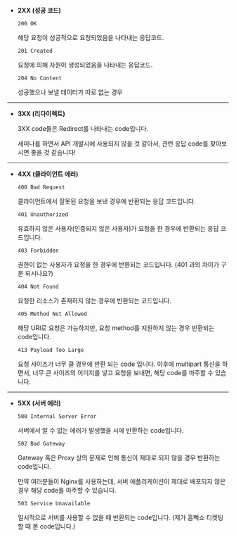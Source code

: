- **2XX (성공 코드)**
    
    `200 OK`
    
    해당 요청이 성공적으로 요청되었음을 나타내는 응답코드.
    
    `201 Created`
    
    요청에 의해 자원이 생성되었음을 나타내는 응답코드.
    
    `204 No Content`
    
    성공했으나 보낼 데이터가 따로 없는 경우
    

---

- **3XX (리다이렉트)**
    
    3XX code들은 Redirect를 나타내는 code입니다.
    
    세미나를 하면서 API 개발시에 사용되지 않을 것 같아서, 관련 응답 code를 찾아보시면 좋을 것 같습니다!
    

---

- **4XX (클라이언트 에러)**
    
    `400 Bad Request`
    
    클라이언트에서 잘못된 요청을 보낸 경우에 반환되는 응답 코드입니다.
    
    `401 Unauthorized`
    
    유효하지 않은 사용자(인증되지 않은 사용자)가 요청을 한 경우에 반환되는 응답 코드입니다.
    
    `403 Forbidden`
    
    권한이 없는 사용자가 요청을 한 경우에 반환되는 코드입니다. (401 과의 차이가 구분 되시나요?)
    
    `404 Not Found`
    
    요청한 리소스가 존재하지 않는 경우에 반환되는 코드입니다.
    
    `405 Method Not Allowed`
    
    해당 URI로 요청은 가능하지만, 요청 method를 지원하지 않는 경우 반환되는 code입니다.
    
    `413 Payload Too Large`
    
    요청 사이즈가 너무 클 경우에 반환 되는 code 입니다. 이후에 multipart 통신을 하면서, 너무 큰 사이즈의 이미지를 넣고 요청을 보내면, 해당 code를 마주할 수 있습니다.
    

---

- **5XX (서버 에러)**
    
    `500 Internal Server Error`
    
    서버에서 알 수 없는 에러가 발생했을 시에 반환하는 code입니다.
    
    `502 Bad Gateway`
    
    Gateway 혹은 Proxy 상의 문제로 인해 통신이 제대로 되지 않을 경우 반환하는 code입니다.
    
    만약 여러분들이 Nginx를 사용하는데, 서버 애플리케이션이 제대로 배포되지 않은 경우 해당 code를 마주할 수 있습니다.
    
    `503 Service Unavailable`
    
    일시적으로 서버를 사용할 수 없을 때 반환되는 code입니다. (제가 흠뻑쇼 티켓팅 할 때 본 code입니다.)